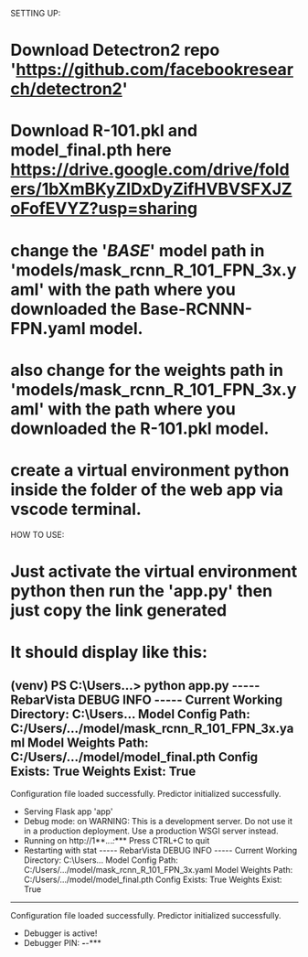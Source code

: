SETTING UP:
# Download Detectron2 repo 'https://github.com/facebookresearch/detectron2'
# Download R-101.pkl and model_final.pth here https://drive.google.com/drive/folders/1bXmBKyZlDxDyZifHVBVSFXJZoFofEVYZ?usp=sharing 
# change the '_BASE_' model path in 'models/mask_rcnn_R_101_FPN_3x.yaml' with the path where you downloaded the Base-RCNNN-FPN.yaml model.
# also change for the weights path in 'models/mask_rcnn_R_101_FPN_3x.yaml' with the path where you downloaded the R-101.pkl model.
# create a virtual environment python inside the folder of the web app via vscode terminal.


HOW TO USE:
# Just activate the virtual environment python then run the 'app.py' then just copy the link generated
# It should display like this:
(venv) PS C:\Users...> python app.py 
----- RebarVista DEBUG INFO -----
Current Working Directory: C:\Users...
Model Config Path: C:/Users/.../model/mask_rcnn_R_101_FPN_3x.yaml
Model Weights Path: C:/Users/.../model/model_final.pth
Config Exists: True
Weights Exist: True
----------------------------------
Configuration file loaded successfully.
Predictor initialized successfully.
 * Serving Flask app 'app'
 * Debug mode: on
WARNING: This is a development server. Do not use it in a production deployment. Use a production WSGI server instead.
 * Running on http://1**.*.*.*:****
Press CTRL+C to quit
 * Restarting with stat
----- RebarVista DEBUG INFO -----
Current Working Directory: C:\Users...
Model Config Path: C:/Users/.../model/mask_rcnn_R_101_FPN_3x.yaml
Model Weights Path: C:/Users/.../model/model_final.pth
Config Exists: True
Weights Exist: True
----------------------------------
Configuration file loaded successfully.
Predictor initialized successfully.
 * Debugger is active!
 * Debugger PIN: ***-***-***

